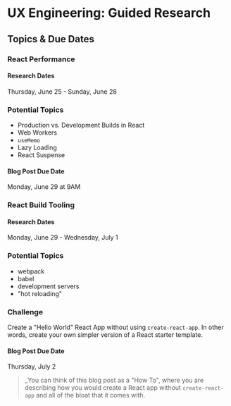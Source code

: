 # UX Engineering: Guided Research
## Topics & Due Dates

### React Performance
#### Research Dates
Thursday, June 25 - Sunday, June 28

### Potential Topics
* Production vs. Development Builds in React
* Web Workers
* `useMemo`
* Lazy Loading
* React Suspense

#### Blog Post Due Date
Monday, June 29 at 9AM

### React Build Tooling
#### Research Dates
Monday, June 29 - Wednesday, July 1

### Potential Topics
* webpack
* babel
* development servers
* "hot reloading"

### Challenge
Create a "Hello World" React App without using `create-react-app`. In other words, create your own simpler version of a React starter template.

#### Blog Post Due Date
Thursday, July 2
> _You can think of this blog post as a "How To", where you are describing how you would create a React app without `create-react-app` and all of the bloat that it comes with.